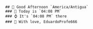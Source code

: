 
        ## 👋 Good Afternoon `America/Antigua`
        ### 📅 Today is `04:08 PM`
        ### ⌚ It's `04:08 PM` there
        ### 🎩 With love, EduardoProfe666 
        